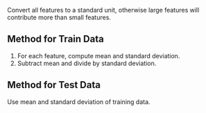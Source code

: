 Convert all features to a standard unit, otherwise large features will contribute more than small features. 
## Method for Train Data
1. For each feature, compute mean and standard deviation. 
2. Subtract mean and divide by standard deviation. 
## Method for Test Data
Use mean and standard deviation of training data. 